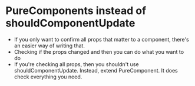 # PureComponents instead of shouldComponentUpdate
- If you only want to confirm all props that matter to a component, there's an easier way of writing that. 
- Checking if the props changed and then you can do what you want to do
- If you're checking all props, then you shouldn't use shouldComponentUpdate. Instead, extend PureComponent. It does check everything you need.